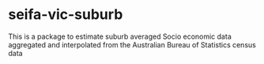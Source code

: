 # seifa-vic-suburb
This is a package to estimate suburb averaged Socio economic data aggregated and interpolated from the Australian Bureau of Statistics census data
